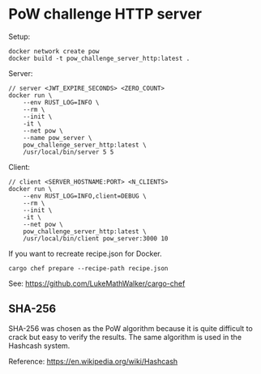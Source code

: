# PoW challenge HTTP server

Setup:
```console
docker network create pow
docker build -t pow_challenge_server_http:latest .
```

Server:
```console
// server <JWT_EXPIRE_SECONDS> <ZERO_COUNT>
docker run \
    --env RUST_LOG=INFO \
    --rm \
    --init \
    -it \
    --net pow \
    --name pow_server \
    pow_challenge_server_http:latest \
    /usr/local/bin/server 5 5
```

Client:
```console
// client <SERVER_HOSTNAME:PORT> <N_CLIENTS>
docker run \
    --env RUST_LOG=INFO,client=DEBUG \
    --rm \
    --init \
    -it \
    --net pow \
    pow_challenge_server_http:latest \
    /usr/local/bin/client pow_server:3000 10
```

If you want to recreate recipe.json for Docker.
```
cargo chef prepare --recipe-path recipe.json
```
See: https://github.com/LukeMathWalker/cargo-chef

## SHA-256
SHA-256 was chosen as the PoW algorithm because it is quite difficult to crack but easy to verify the results. The same algorithm is used in the Hashcash system.

Reference: https://en.wikipedia.org/wiki/Hashcash